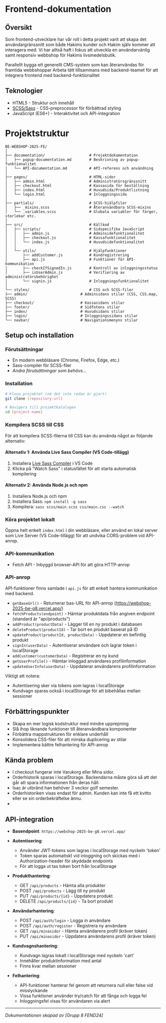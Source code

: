 # Frontend-dokumentation

## Översikt
Som frontend-utvecklare har vår roll i detta projekt varit att skapa det användargränssnitt som både Hakims kunder och Hakim själv kommer att interagera med. 
Vi har alltså haft i fokus att utveckla en användarvänlig samt responsiv webbshop för Hakims livsmedelsbutik.



Parallellt bygga ett generellt CMS-system som kan återanvändas för framtida webbshoppar
Arbeta tätt tillsammans med backend-teamet för att integrera frontend med backend-funktionalitet
## Teknologier

- HTML5 - Struktur och innehåll
- [SCSS/Sass](https://sass-lang.com/) - CSS-preprocessor för förbättrad styling
- JavaScript (ES6+) - Interaktivitet och API-integration

# Projektstruktur
``` 
BE-WEBSHOP-2025-FE/
│
├── documentation/                    # Projektdokumentation
│   ├── popup-documentation.md        # Beskrivning av popup-funktionalitet
│   └── API-documentation.md          # API-referens och användning
│
├── pages/                            # HTML-sidor
│   ├── admin.html                    # Administratörsgränssnitt
│   ├── checkout.html                 # Kassasida för beställning
│   ├── index.html                    # Huvudsida/Produktlistning
│   └── login.html                    # Inloggningssida
│
├── partials/                         # SCSS-hjälpfiler
│   ├── _mixins.scss                  # Återanvändbara SCSS-mixins
│   └── _variables.scss               # Globala variabler för färger, storlekar etc.
│
├── src/                              # Källkod
│   ├── scripts/                      # Sidspecifika JavaScript
│   │   ├── admin.js                  # Adminsidefunktionalitet
│   │   ├── checkout.js               # Kassafunktionalitet
│   │   └── index.js                  # Huvudsidefunktionalitet
│   │
│   └── utils/                        # Hjälpfunktioner
│       ├── addCustomer.js            # Kundregistrering
│       ├── api.js                    # Funktioner för API-kommunikation
│       ├── checkIfSignedIn.js        # Kontroll av inloggningsstatus
│       ├── isUserAdmin.js            # Verifiering av administratörsbehörighet
│       └── signin.js                 # Inloggningsfunktionalitet
│
└── styles/                           # CSS och SCSS-filer
├── admin/                        # Adminsidans stilar (CSS, CSS.map, SCSS)
├── checkout/                     # Kassasidans stilar
├── footer/                       # Sidfotens stilar
├── index/                        # Huvudsidans stilar
├── login/                        # Inloggningssidans stilar
└── navbar/                       # Navigationsmenyns stilar
```

## Setup och installation

### Förutsättningar
- En modern webbläsare (Chrome, Firefox, Edge, etc.)
- Sass-compiler för SCSS-filer
- *Andra förutsättningar som behövs...*

### Installation
```bash
# Klona projektet (om det inte redan är gjort)
git clone [repository-url]

# Navigera till projektkatalogen
cd [project-name]
```

### Kompilera SCSS till CSS
För att kompilera SCSS-filerna till CSS kan du använda något av följande alternativ:

#### Alternativ 1: Använda Live Sass Compiler (VS Code-tillägg)
1. Installera [Live Sass Compiler](https://marketplace.visualstudio.com/items?itemName=ritwickdey.live-sass) i VS Code
2. Klicka på "Watch Sass" i statusfältet för att starta automatisk kompilering

#### Alternativ 2: Använda Node.js och npm
1. Installera Node.js och npm
2. Installera Sass: `npm install -g sass`
3. Kompilera: `sass scss/main.scss css/main.css --watch`

### Köra projektet lokalt
Öppna helt enkelt `index.html` i din webbläsare, eller använd en lokal server som Live Server (VS Code-tillägg) för att undvika CORS-problem vid API-anrop.

### API-kommunikation
- Fetch API - Inbyggd browser-API för att göra HTTP-anrop

### API-anrop
API-funktioner finns samlade i `api.js` för att enkelt hantera kommunikation med backend.

- `getBaseUrl()` - Returnerar bas-URL för API-anrop (https://webshop-2025-be-g8.vercel.app/)
- `fetchProducts(endpoint)` - Hämtar produktdata från angiven endpoint (standard är "api/products")
- `addProduct(productData)` - Lägger till en ny produkt i databasen
- `deleteProduct(productId)` - Tar bort en produkt baserat på ID
- `updateProduct(productId, productData)` - Uppdaterar en befintlig produkt
- `signIn(userData)` - Autentiserar användare och lagrar token i localStorage
- `addCustomer(customerData)` - Registrerar en ny kund
- `getUserProfile()` - Hämtar inloggad användares profilinformation
- `updateUserInfo(userData)` - Uppdaterar användarens profilinformation

Viktigt att notera:
- Autentisering sker via tokens som lagras i localStorage
- Kundvagn sparas också i localStorage för att bibehållas mellan sessioner

## Förbättringspunkter
- Skapa en mer logisk kodstruktur med mindre upprepning
- Slå ihop liknande funktioner till återanvändbara komponenter
- Förbättra mappstrukturen för enklare underhåll
- Konsolidera CSS-filer för att minska duplicering av stilar
- Implementera bättre felhantering för API-anrop

## Kända problem
- I checkout fungerar inte Varukorg eller Mina sidor.
- Orderhistorik sparas i localStorage. Backendarna måste göra så att det går att spara informationen från deras håll.
- Isac är utbränd han behöver 3 veckor golf semester.
- Orderhistoriken visas endast för admin. Kunden kan inte få ett kvitto eller se sin orderbekräftelse ännu.
- 
## API-integration

- **Basendpoint**: `https://webshop-2025-be-g8.vercel.app/`

- **Autentisering**: 
  - Använder JWT-tokens som lagras i localStorage med nyckeln 'token'
  - Token sparas automatiskt vid inloggning och skickas med i Authorization-header för skyddade endpoints
  - För att logga ut tas token bort från localStorage

- **Produkthantering**:
  - GET `/api/products` - Hämta alla produkter
  - POST `/api/products` - Lägg till ny produkt
  - PUT `/api/products/{id}` - Uppdatera produkt
  - DELETE `/api/products/{id}` - Ta bort produkt

- **Användarhantering**:
  - POST `/api/auth/login` - Logga in användare
  - POST `/api/auth/register` - Registrera ny användare
  - GET `/api/minasidor` - Hämta användarens profil (kräver token)
  - PUT `/api/minasidor` - Uppdatera användarens profil (kräver token)

- **Kundvagnshantering**:
  - Kundvagn lagras lokalt i localStorage med nyckeln 'cart'
  - Innehåller produktinformation med antal
  - Finns kvar mellan sessioner

- **Felhantering**: 
  - API-funktioner hanterar fel genom att returnera null eller false vid misslyckande
  - Vissa funktioner använder try/catch för att fånga och logga fel
  - Inloggningsfel visas för användaren via alert

---

*Dokumentationen skapad av [Grupp 8 FEND24]*
